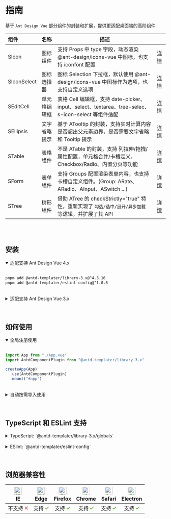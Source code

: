 # 指南

基于 `Ant Design Vue` 部分组件的封装和扩展，提供更适配桌面端的高阶组件

| 组件        | 名称         | 描述                                                                                                 |                                |
| :---------- | :----------- | ---------------------------------------------------------------------------------------------------- | :----------------------------- |
| SIcon       | 图标组件     | 支持 Props 中 type 字段，动态渲染 @ant-design/icons-vue 中图标，也支持 iconfont 配置                 | [详情](https://antd-templater.github.io/docs/vue3.x/library/icon)        |
| SIconSelect | 图标选择器   | 图标 Selection 下拉框，默认使用 @ant-design/icons-vue 中图标作为选项，也支持自定义选项               | [详情](https://antd-templater.github.io/docs/vue3.x/library/icon_select) |
| SEditCell   | 单元格编辑框 | 表格 Cell 编辑框，支持 date-picker、input、select、textarea、tree-selec、s-icon-select 等组件适配    | [详情](https://antd-templater.github.io/docs/vue3.x/library/edit_cell)   |
| SEllipsis   | 文字省略提示 | 基于 ATooltip 的封装，支持实时计算内容是否超出父元素边界，是否需要文字省略和 Tooltip 提示            | [详情](https://antd-templater.github.io/docs/vue3.x/library/ellipsis)    |
| STable      | 表格组件     | 不是 ATable 的封装，支持 列拉伸/拖拽/属性配置，单元格合并/卡槽定义，Checkbox/Radio、内置分页等功能   | [详情](https://antd-templater.github.io/docs/vue3.x/library/table)       |
| SForm       | 表单组件     | 支持 Groups 配置渲染表单内容，也支持卡槽自定义组件。(Group: ARate、ARadio、AInput、ASwitch ...)      | [详情](https://antd-templater.github.io/docs/vue3.x/library/form)        |
| STree       | 树形组件     | 借助 ATree 的 checkStrictly="true" 特性，重新实现了 `勾选/选中/展开/异步加载` 等逻辑，并扩展了其 API | [详情](https://antd-templater.github.io/docs/vue3.x/library/tree)        |

<br/>
<br/>

## 安装

<details open>
<summary>适配支持 Ant Design Vue 4.x</summary>
<br/>

```bash
pnpm add @antd-templater/library-3.x@^4.3.16
pnpm add @antd-templater/eslint-config@^1.0.6
```

</details>

<br/>

<details>
<summary>适配支持 Ant Design Vue 3.x</summary>
<br/>

```bash
pnpm add @antd-templater/library-3.x@^3.0.2
```

</details>

<br/>
<br/>

## 如何使用

<details open>
<summary>全局注册使用</summary>
<br/>

```typescript
import App from "./App.vue"
import AntdComponentPlugin from "@antd-templater/library-3.x"

createApp(App)
  .use(AntdComponentPlugin)
  .mount("#app")
```

</details>

<br/>

<details>
<summary>自动按需导入使用</summary>
<br/>

```typescript
/* in vite.config.ts */

import { defineConfig } from 'vitest/config'
import { AntdLibraryResolver } from '@antd-templater/library-3.x/resolver'
import { AntDesignVueResolver } from 'unplugin-vue-components/resolvers'
import AutoComponents from 'unplugin-vue-components/vite'
import AutoImport from 'unplugin-auto-import/vite'
import VueJsx from '@vitejs/plugin-vue-jsx'
import Vue from '@vitejs/plugin-vue'

export default defineConfig(() => {
  return {
    plugins: [
     AutoComponents({
        resolvers: [
          AntdLibraryResolver(),
          AntDesignVueResolver({
            resolveIcons: true,
            importStyle: 'less',
          }),
        ],
        include: [
          /\.[tj]sx?/,
          /\.vue\?vue/,
          /\.vue$/,
        ],
      }),
      AutoImport({
        resolvers: [
          AntdLibraryResolver(),
        ],
        eslintrc: {
          enabled: true,
          filepath: './.eslintrc-auto-import.json',
          globalsPropValue: true,
        },
        dts: true,
      }),
      VueJsx(),
      Vue(),
    ],
  }
})
```

</details>


<br/>
<br/>

## TypeScript 和 ESLint 支持

<details>
<summary>TypeScript: `@antd-templater/library-3.x/globals`</summary>
<br/>

```json
{
  "compilerOptions": {
    "target": "ESNext",
    "module": "ESNext",
    "moduleResolution": "Bundler",
    "types": ["@antd-templater/library-3.x/globals"] // [!code highlight]
  }
}
```

</details>

<br/>

<details>
<summary>ESlint: `@antd-templater/eslint-config`</summary>
<br/>

```typescript
import eslint from "@eslint/js";
import tseslint from "typescript-eslint";
import vueParser from "vue-eslint-parser";
import pluginVue from "eslint-plugin-vue";
import stylistic from "@stylistic/eslint-plugin";
import templater from "@antd-templater/eslint-config"; // [!code highlight]

const flatArray = (options) => {
  return !Array.isArray(options) ? [options] : options;
};

export default tseslint.config({
  extends: [
    ...flatArray(eslint.configs.recommended),
    ...flatArray(tseslint.configs.recommended),
    ...flatArray(stylistic.configs["recommended-flat"]),
    ...flatArray(pluginVue.configs["flat/recommended"]),
    ...flatArray(templater.configs["flat/recommended"]), // [!code highlight]
  ],
});
```

</details>

<br/>
<br/>

## 浏览器兼容性

<table>
  <thead>
    <tr>
      <th style="text-align: center;"> 
        <img src="https://antd-templater.github.io/docs/vue3.x/ie.png" alt="IE" width="24px" height="24px" style="display: block; margin: 3px auto; vertical-align: middle;" />
        <span style="vertical-align: sub;">IE</span>
      </th>
      <th style="text-align: center;">
        <img src="https://antd-templater.github.io/docs/vue3.x/edge.png" alt="Edge" width="24px" height="24px" style="display: block; margin: 3px auto; vertical-align: middle;" />
        <span style="vertical-align: sub;">Edge</span>
      </th>
      <th style="text-align: center;">
        <img src="https://antd-templater.github.io/docs/vue3.x/firefox.png" alt="Firefox" width="24px" height="24px" style="display: block; margin: 3px auto; vertical-align: middle;" />
        <span style="vertical-align: sub;">Firefox</span>
      </th>
      <th style="text-align: center;">
        <img src="https://antd-templater.github.io/docs/vue3.x/chrome.png" alt="Chrome" width="24px" height="24px" style="display: block; margin: 3px auto; vertical-align: middle;" />
        <span style="vertical-align: sub;">Chrome</span>
      </th>
      <th style="text-align: center;">
        <img src="https://antd-templater.github.io/docs/vue3.x/safari.png" alt="Safari" width="24px" height="24px" style="display: block; margin: 3px auto; vertical-align: middle;" />
        <span style="vertical-align: sub;">Safari</span>
      </th>
      <th style="text-align: center;">
        <img src="https://antd-templater.github.io/docs/vue3.x/electron.png" alt="Electron" width="24px" height="24px" style="display: block; margin: 3px auto; vertical-align: middle;" />
        <span style="vertical-align: sub;">Electron</span>
      </th>
    </tr>
  </thead>
  <tbody>
    <tr>
      <td style="text-align: center;">
        <span style="vertical-align: middle;">不支持 </span>
        <svg width="12" height="16" viewBox="0 0 12 16" fill="#f0624d" class="icon" style="display: inline-block; vertical-align: middle;">
          <path fill-rule="evenodd" d="M7.48 8l3.75 3.75-1.48 1.48L6 9.48l-3.75 3.75-1.48-1.48L4.52 8 .77 4.25l1.48-1.48L6 6.52l3.75-3.75 1.48 1.48L7.48 8z"></path>
        </svg>
      </td>
      <td style="text-align: center;">
        <span style="vertical-align: middle;">支持 </span>
        <svg width="12" height="16" viewBox="0 0 12 16" fill="#60b13c" class="icon" style="display: inline-block; vertical-align: middle;">
          <path fill-rule="evenodd" d="M12 5l-8 8-4-4 1.5-1.5L4 10l6.5-6.5L12 5z"></path>
        </svg>
      </td>
      <td style="text-align: center;">
        <span style="vertical-align: middle;">支持 </span>
        <svg width="12" height="16" viewBox="0 0 12 16" fill="#60b13c" class="icon" style="display: inline-block; vertical-align: middle;">
          <path fill-rule="evenodd" d="M12 5l-8 8-4-4 1.5-1.5L4 10l6.5-6.5L12 5z"></path>
        </svg>
      </td>
      <td style="text-align: center;">
        <span style="vertical-align: middle;">支持 </span>
        <svg width="12" height="16" viewBox="0 0 12 16" fill="#60b13c" class="icon" style="display: inline-block; vertical-align: middle;">
          <path fill-rule="evenodd" d="M12 5l-8 8-4-4 1.5-1.5L4 10l6.5-6.5L12 5z"></path>
        </svg>
      </td>
      <td style="text-align: center;">
        <span style="vertical-align: middle;">支持 </span>
        <svg width="12" height="16" viewBox="0 0 12 16" fill="#60b13c" class="icon" style="display: inline-block; vertical-align: middle;">
          <path fill-rule="evenodd" d="M12 5l-8 8-4-4 1.5-1.5L4 10l6.5-6.5L12 5z"></path>
        </svg>
      </td>
      <td style="text-align: center;">
        <span style="vertical-align: middle;">支持 </span>
        <svg width="12" height="16" viewBox="0 0 12 16" fill="#60b13c" class="icon" style="display: inline-block; vertical-align: middle;">
          <path fill-rule="evenodd" d="M12 5l-8 8-4-4 1.5-1.5L4 10l6.5-6.5L12 5z"></path>
        </svg>
      </td>
    </tr>
  </tbody>
</table>
